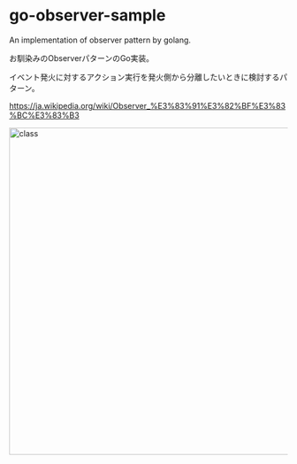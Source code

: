 # go-observer-sample
 An implementation of observer pattern by golang.

お馴染みのObserverパターンのGo実装。

イベント発火に対するアクション実行を発火側から分離したいときに検討するパターン。

 https://ja.wikipedia.org/wiki/Observer_%E3%83%91%E3%82%BF%E3%83%BC%E3%83%B3

<img width="591" alt="class" src="https://user-images.githubusercontent.com/6624946/64178368-505cf480-ce9c-11e9-9a4d-711f8081ec73.png">
